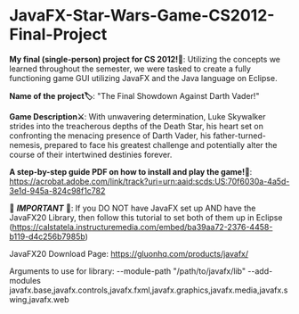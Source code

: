 # JavaFX-Star-Wars-Game-CS2012-Final-Project
**My final (single-person) project for CS 2012!👾**: Utilizing the concepts we learned throughout the semester, we were tasked to create a fully functioning game GUI utilizing JavaFX and the Java language on Eclipse.

**Name of the project🏷️**: "The Final Showdown Against Darth Vader!"

**Game Description⚔️**: With unwavering determination, Luke Skywalker strides into the treacherous depths of the Death Star, his heart set on confronting the menacing presence of Darth Vader, his father-turned-nemesis, prepared to face his greatest challenge and potentially alter the course of their intertwined destinies forever.

**A step-by-step guide PDF on how to install and play the game!📜**: https://acrobat.adobe.com/link/track?uri=urn:aaid:scds:US:70f6030a-4a5d-3e1d-945a-824c98f1c782

🚨 **_IMPORTANT_** 🚨: If you DO NOT have JavaFX set up AND have the JavaFX20 Library, then follow this tutorial to set both of them up in Eclipse (https://calstatela.instructuremedia.com/embed/ba39aa72-2376-4458-b119-d4c256b7985b) 

JavaFX20 Download Page: https://gluonhq.com/products/javafx/

Arguments to use for library: --module-path "/path/to/javafx/lib" --add-modules javafx.base,javafx.controls,javafx.fxml,javafx.graphics,javafx.media,javafx.swing,javafx.web
